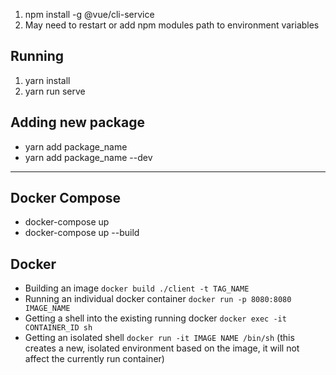1. npm install -g @vue/cli-service
2. May need to restart or add npm modules path to environment variables

## Running
1. yarn install
2. yarn run serve
## Adding new package
- yarn add package_name
- yarn add package_name --dev

---
## Docker Compose
- docker-compose up
- docker-compose up --build
## Docker
- Building an image `docker build ./client -t TAG_NAME`
- Running an individual docker container `docker run -p 8080:8080 IMAGE_NAME`
- Getting a shell into the existing running docker `docker exec -it CONTAINER_ID sh`
- Getting an isolated shell `docker run -it IMAGE NAME /bin/sh` (this creates a new, isolated environment based on the image, it will not affect the currently run container)